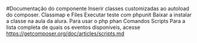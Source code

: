#Documentação do componente
Inserir classes customizadas ao autoload do composer.
Classmap e Files
Executar teste com phpunit
Baixar a instalar a classe na aula da alura.
Para usar o php phan 
Comandos Scripts 
Para a lista completa de quais os eventos disponíveis, 
acesse https://getcomposer.org/doc/articles/scripts.md
